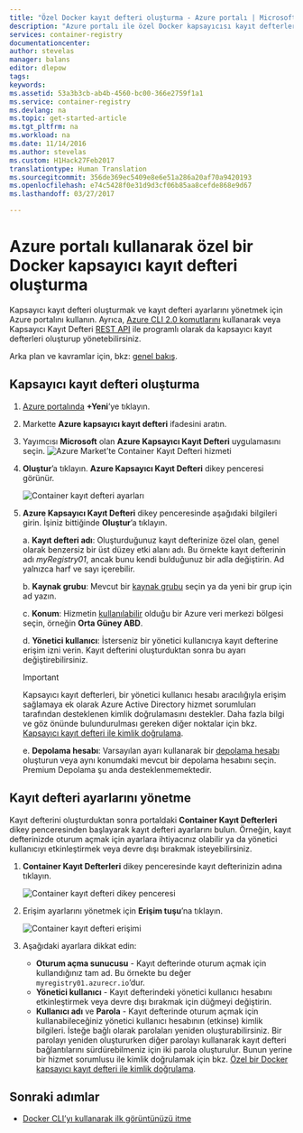 ```yaml
---
title: "Özel Docker kayıt defteri oluşturma - Azure portalı | Microsoft Docs"
description: "Azure portalı ile özel Docker kapsayıcısı kayıt defterleri oluşturmaya ve yönetmeye başlayın"
services: container-registry
documentationcenter: 
author: stevelas
manager: balans
editor: dlepow
tags: 
keywords: 
ms.assetid: 53a3b3cb-ab4b-4560-bc00-366e2759f1a1
ms.service: container-registry
ms.devlang: na
ms.topic: get-started-article
ms.tgt_pltfrm: na
ms.workload: na
ms.date: 11/14/2016
ms.author: stevelas
ms.custom: H1Hack27Feb2017
translationtype: Human Translation
ms.sourcegitcommit: 356de369ec5409e8e6e51a286a20af70a9420193
ms.openlocfilehash: e74c5428f0e31d9d3cf06b85aa8cefde868e9d67
ms.lasthandoff: 03/27/2017

---
```


# <a name="create-a-private-docker-container-registry-using-the-azure-portal"></a>Azure portalı kullanarak özel bir Docker kapsayıcı kayıt defteri oluşturma
Kapsayıcı kayıt defteri oluşturmak ve kayıt defteri ayarlarını yönetmek için Azure portalını kullanın. Ayrıca, [Azure CLI 2.0 komutlarını](container-registry-get-started-azure-cli.md) kullanarak veya Kapsayıcı Kayıt Defteri [REST API](https://go.microsoft.com/fwlink/p/?linkid=834376) ile programlı olarak da kapsayıcı kayıt defterleri oluşturup yönetebilirsiniz.

Arka plan ve kavramlar için, bkz: [genel bakış](container-registry-intro.md).



## <a name="create-a-container-registry"></a>Kapsayıcı kayıt defteri oluşturma
1. [Azure portalında](https://portal.azure.com) **+Yeni**’ye tıklayın.
2. Markette **Azure kapsayıcı kayıt defteri** ifadesini aratın.
3. Yayımcısı **Microsoft** olan **Azure Kapsayıcı Kayıt Defteri** uygulamasını seçin.
    ![Azure Market’te Container Kayıt Defteri hizmeti](./media/container-registry-get-started-portal/container-registry-marketplace.png)
4. **Oluştur**’a tıklayın. **Azure Kapsayıcı Kayıt Defteri** dikey penceresi görünür.

    ![Container kayıt defteri ayarları](./media/container-registry-get-started-portal/container-registry-settings.png)
5. **Azure Kapsayıcı Kayıt Defteri** dikey penceresinde aşağıdaki bilgileri girin. İşiniz bittiğinde **Oluştur**’a tıklayın.

    a. **Kayıt defteri adı**: Oluşturduğunuz kayıt defterinize özel olan, genel olarak benzersiz bir üst düzey etki alanı adı. Bu örnekte kayıt defterinin adı *myRegistry01*, ancak bunu kendi bulduğunuz bir adla değiştirin. Ad yalnızca harf ve sayı içerebilir.

    b. **Kaynak grubu**: Mevcut bir [kaynak grubu](../azure-resource-manager/resource-group-overview.md#resource-groups) seçin ya da yeni bir grup için ad yazın.

    c. **Konum**: Hizmetin [kullanılabilir](https://azure.microsoft.com/regions/services/) olduğu bir Azure veri merkezi bölgesi seçin, örneğin **Orta Güney ABD**.

    d. **Yönetici kullanıcı**: İsterseniz bir yönetici kullanıcıya kayıt defterine erişim izni verin. Kayıt defterini oluşturduktan sonra bu ayarı değiştirebilirsiniz.

    > [!IMPORTANT]
    > Kapsayıcı kayıt defterleri, bir yönetici kullanıcı hesabı aracılığıyla erişim sağlamaya ek olarak Azure Active Directory hizmet sorumluları tarafından desteklenen kimlik doğrulamasını destekler. Daha fazla bilgi ve göz önünde bulundurulması gereken diğer noktalar için bkz. [Kapsayıcı kayıt defteri ile kimlik doğrulama](container-registry-authentication.md).


    e. **Depolama hesabı**: Varsayılan ayarı kullanarak bir [depolama hesabı](../storage/storage-introduction.md) oluşturun veya aynı konumdaki mevcut bir depolama hesabını seçin. Premium Depolama şu anda desteklenmemektedir.


## <a name="manage-registry-settings"></a>Kayıt defteri ayarlarını yönetme
Kayıt defterini oluşturduktan sonra portaldaki **Container Kayıt Defterleri** dikey penceresinden başlayarak kayıt defteri ayarlarını bulun. Örneğin, kayıt defterinizde oturum açmak için ayarlara ihtiyacınız olabilir ya da yönetici kullanıcıyı etkinleştirmek veya devre dışı bırakmak isteyebilirsiniz.

1. **Container Kayıt Defterleri** dikey penceresinde kayıt defterinizin adına tıklayın.

    ![Container kayıt defteri dikey penceresi](./media/container-registry-get-started-portal/container-registry-blade.png)
2. Erişim ayarlarını yönetmek için **Erişim tuşu**’na tıklayın.

    ![Container kayıt defteri erişimi](./media/container-registry-get-started-portal/container-registry-access.png)
3. Aşağıdaki ayarlara dikkat edin:

   * **Oturum açma sunucusu** - Kayıt defterinde oturum açmak için kullandığınız tam ad. Bu örnekte bu değer `myregistry01.azurecr.io`’dur.
   * **Yönetici kullanıcı** - Kayıt defterindeki yönetici kullanıcı hesabını etkinleştirmek veya devre dışı bırakmak için düğmeyi değiştirin.
   * **Kullanıcı adı** ve **Parola** - Kayıt defterinde oturum açmak için kullanabileceğiniz yönetici kullanıcı hesabının (etkinse) kimlik bilgileri. İsteğe bağlı olarak parolaları yeniden oluşturabilirsiniz. Bir parolayı yeniden oluştururken diğer parolayı kullanarak kayıt defteri bağlantılarını sürdürebilmeniz için iki parola oluşturulur. Bunun yerine bir hizmet sorumlusu ile kimlik doğrulamak için bkz. [Özel bir Docker kapsayıcı kayıt defteri ile kimlik doğrulama](container-registry-authentication.md).

## <a name="next-steps"></a>Sonraki adımlar
* [Docker CLI’yı kullanarak ilk görüntünüzü itme](container-registry-get-started-docker-cli.md)

